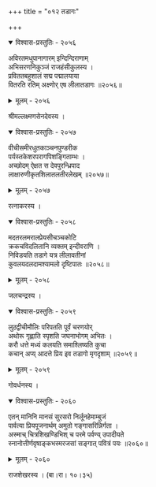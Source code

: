+++
title = "०१२ तडागः"

+++



<details open><summary>विश्वास-प्रस्तुतिः - २०५६</summary>

अविरतमधुपानागारम् इन्दिन्दिराणाम्   
अभिसरणनिकुञ्जं राजहंसीकुलस्य ।  
प्रविततबहुशालं सद्म पद्मालयाया   
वितरति रतिम् अक्ष्णोर् एष लीलातडागः ॥२०५६॥
</details>

<details><summary>मूलम् - २०५६</summary>

अविरतमधुपानागारम् इन्दिन्दिराणाम्   
अभिसरणनिकुञ्जं राजहंसीकुलस्य ।  
प्रविततबहुशालं सद्म पद्मालयाया   
वितरति रतिम् अक्ष्णोर् एष लीलातडागः ॥२०५६॥
</details>


श्रीमल्लक्ष्मणसेनदेवस्य ।  



<details open><summary>विश्वास-प्रस्तुतिः - २०५७</summary>

वीचीसमीरधुतकाञ्चनपुण्डरीक  
पर्यस्तकेशरपरागपिशङ्गिताम्भः ।  
अच्छोदम् ऐक्षत स देवपुरन्ध्रिपाद  
लाक्षारुणीकृतशिलातलतीरलेखम् ॥२०५७॥
</details>

<details><summary>मूलम् - २०५७</summary>

वीचीसमीरधुतकाञ्चनपुण्डरीक  
पर्यस्तकेशरपरागपिशङ्गिताम्भः ।  
अच्छोदम् ऐक्षत स देवपुरन्ध्रिपाद  
लाक्षारुणीकृतशिलातलतीरलेखम् ॥२०५७॥
</details>


रत्नाकरस्य ।  



<details open><summary>विश्वास-प्रस्तुतिः - २०५८</summary>

मदतरलमरालप्रेयसीचञ्चकोटि  
क्रकचविदलितानि व्यक्तम् इन्दीवराणि ।  
निविडयति तडागे यत्र लीलावतीनां  
कुवलयदलदामश्यामलो दृष्टिपातः ॥२०५८॥
</details>

<details><summary>मूलम् - २०५८</summary>

मदतरलमरालप्रेयसीचञ्चकोटि  
क्रकचविदलितानि व्यक्तम् इन्दीवराणि ।  
निविडयति तडागे यत्र लीलावतीनां  
कुवलयदलदामश्यामलो दृष्टिपातः ॥२०५८॥
</details>


जलचन्द्रस्य ।  



<details open><summary>विश्वास-प्रस्तुतिः - २०५९</summary>

लुठद्वीचीमौलिः परिपतति पूर्वं चरणयोर्  
अथोरू गृह्णाति स्पृशति जघनाभोगम् अभितः ।  
करौ धत्ते मध्यं कलयति समाश्लिष्यति कुचा  
कचान् अप्य् आदत्ते प्रिय इव तडागो मृगदृशाम् ॥२०५९॥
</details>

<details><summary>मूलम् - २०५९</summary>

लुठद्वीचीमौलिः परिपतति पूर्वं चरणयोर्  
अथोरू गृह्णाति स्पृशति जघनाभोगम् अभितः ।  
करौ धत्ते मध्यं कलयति समाश्लिष्यति कुचा  
कचान् अप्य् आदत्ते प्रिय इव तडागो मृगदृशाम् ॥२०५९॥
</details>


गोवर्धनस्य ।  



<details open><summary>विश्वास-प्रस्तुतिः - २०६०</summary>

एतन् मानिनि मानसं सुरसरो निर्लूनहेमाम्बुजं  
पार्वत्या प्रियपूजनार्थम् अमुतो गङ्गासरिन्निर्गता ।  
अस्माच् चित्रशिखण्डिभिश् च परमे पर्वण्य् उपादीयते  
स्नानोत्तीर्णवृषाङ्कभस्मरजसां सङ्गात् पवित्रं पयः ॥२०६०॥
</details>

<details><summary>मूलम् - २०६०</summary>

एतन् मानिनि मानसं सुरसरो निर्लूनहेमाम्बुजं  
पार्वत्या प्रियपूजनार्थम् अमुतो गङ्गासरिन्निर्गता ।  
अस्माच् चित्रशिखण्डिभिश् च परमे पर्वण्य् उपादीयते  
स्नानोत्तीर्णवृषाङ्कभस्मरजसां सङ्गात् पवित्रं पयः ॥२०६०॥
</details>


राजशेखरस्य । (बा।रा। १०।३५)  

